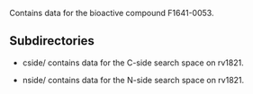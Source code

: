 Contains data for the bioactive compound F1641-0053.

## Subdirectories

- cside/ contains data for the C-side search space on rv1821.

- nside/ contains data for the N-side search space on rv1821.

